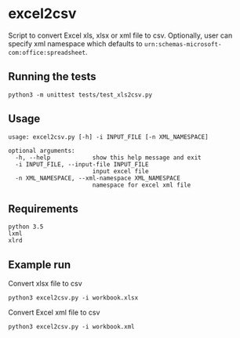 # excel2csv

Script to convert Excel xls, xlsx or xml file to csv. Optionally, user can specify xml namespace 
which defaults to `urn:schemas-microsoft-com:office:spreadsheet`. 

## Running the tests

```
python3 -m unittest tests/test_xls2csv.py
```

## Usage

```
usage: excel2csv.py [-h] -i INPUT_FILE [-n XML_NAMESPACE]

optional arguments:
  -h, --help            show this help message and exit
  -i INPUT_FILE, --input-file INPUT_FILE
                        input excel file
  -n XML_NAMESPACE, --xml-namespace XML_NAMESPACE
                        namespace for excel xml file
```

## Requirements

    python 3.5
    lxml
    xlrd

## Example run

Convert xlsx file to csv

```
python3 excel2csv.py -i workbook.xlsx
```

Convert Excel xml file to csv

```
python3 excel2csv.py -i workbook.xml
```
